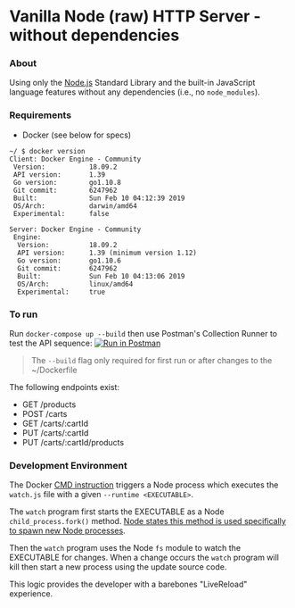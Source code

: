 # Vanilla Node (raw) HTTP Server - without dependencies

### About
Using only the [Node.js](nodejs.org/) Standard Library and the built-in JavaScript language features without any dependencies (i.e., no `node_modules`). 

### Requirements
* Docker (see below for specs)
```
~/ $ docker version
Client: Docker Engine - Community
 Version:           18.09.2
 API version:       1.39
 Go version:        go1.10.8
 Git commit:        6247962
 Built:             Sun Feb 10 04:12:39 2019
 OS/Arch:           darwin/amd64
 Experimental:      false

Server: Docker Engine - Community
 Engine:
  Version:          18.09.2
  API version:      1.39 (minimum version 1.12)
  Go version:       go1.10.6
  Git commit:       6247962
  Built:            Sun Feb 10 04:13:06 2019
  OS/Arch:          linux/amd64
  Experimental:     true
  ```

### To run
Run `docker-compose up --build` then use Postman's Collection Runner to test the API sequence: [![Run in Postman](https://run.pstmn.io/button.svg)](https://app.getpostman.com/run-collection/3aedd494f3505f43766d#?env%5BNSAS%5D=W3sia2V5IjoiQVBJIiwidmFsdWUiOiJsb2NhbGhvc3Q6NzAwMSIsImVuYWJsZWQiOnRydWV9LHsia2V5IjoiQ1VTVE9NRVJfSUQiLCJ2YWx1ZSI6IjEiLCJlbmFibGVkIjp0cnVlfSx7ImtleSI6IkNBUlRfSUQiLCJ2YWx1ZSI6IjEiLCJlbmFibGVkIjp0cnVlfSx7ImtleSI6IlBST0RVQ1RfSURfMSIsInZhbHVlIjoiIiwiZW5hYmxlZCI6ZmFsc2V9LHsia2V5IjoiUFJPRFVDVF9JRF8wIiwidmFsdWUiOjEwNzQsImVuYWJsZWQiOnRydWV9LHsia2V5IjoiUFJPRFVDVF9JRF8xIiwidmFsdWUiOjI1ODgsImVuYWJsZWQiOnRydWV9XQ==)

> The `--build` flag only required for first run or after changes to the ~/Dockerfile

The following endpoints exist:
* GET /products
* POST /carts
* GET /carts/:cartId
* PUT /carts/:cartId
* PUT /carts/:cartId/products


### Development Environment
The Docker [CMD instruction](https://docs.docker.com/engine/reference/builder/#cmd) triggers a Node process which executes the `watch.js` file with a given `--runtime <EXECUTABLE>`.

The `watch` program first starts the EXECUTABLE as a Node `child_process.fork()` method. [Node states this method is used specifically to spawn new Node processes](https://nodejs.org/docs/latest-v12.x/api/child_process.html#child_process_child_process_fork_modulepath_args_options).

Then the `watch` program uses the Node `fs` module to watch the EXECUTABLE for changes. When a change occurs the `watch` program will kill then start a new process using the update source code.

This logic provides the developer with a barebones "LiveReload" experience.
